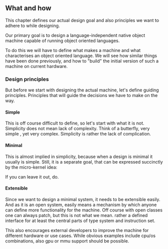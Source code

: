 ## What and how

This chapter defines our actual design goal and also principles we want to adhere to while designing.

Our primary goal is to design a language-independent native object machine capable of running object oriented languages.

To do this we will have to define what makes a machine and what characterises an object oriented language. We will see how similar things have been done previously, and how to "build" the initial version of such a machine on current hardware.

### Design principles

But before we start with designing the actual machine, let's define guiding principles. Principles that will guide the decisions we have to make on the way.

#### Simple

This is off course difficult to define, so let's start with what it is not. Simplicity does not mean lack of complexity. Think of a butterfly, very simple , yet very complex.
Simplicity is rather the lack of complication.

#### Minimal

This is almost implied in simplicity, because when a design is minimal it usually is simple. Still, it is a separate goal, that can be expressed succinctly by the micro-kernel idea:

If you can leave it out, do.

#### Extensible

Since we want to design a minimal system, it needs to be extensible easily. And as it is an open system, easily means a mechanism by which anyone can define more functionality for the machine. Off course with open classes one can always patch, but this is not what we mean. rather a defined interface for at least the central parts of type system and instruction set.

This also encourages external developers to improve the machine for different hardware or use cases. While obvious examples include cpu/os combinations, also gpu or mmu support should be possible.
